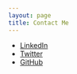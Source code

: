 ```yaml
---
layout: page
title: Contact Me
---
```


- [LinkedIn](https://linkedin.com/in/szymon-szylhabel)
- [Twitter](https://twitter.com/szymonszylhabel)
- [GitHub](https://github.com/mr0zek)

